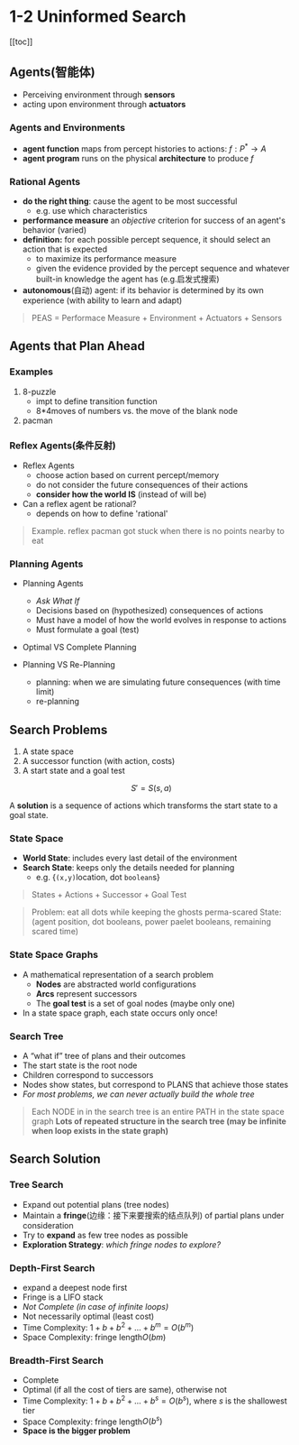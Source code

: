 # 1-2 Uninformed Search

<!-----
title: 【Artificial Intelligence】1-2 Uninformed Search
url: ai-search
date: 2020-09-11 10:01:41
tags: 
- Artificial Intelligence

categories: 
- Courses

----->

<!--more-->

[[toc]]

## Agents(智能体)

- Perceiving environment through **sensors**
- acting upon environment through **actuators**

### Agents and Environments

- **agent function** maps from percept histories to actions: $f:P^{*}\rightarrow A$
- **agent program** runs on the physical **architecture** to produce $f$

### Rational Agents
- **do the right thing**: cause the agent to be most successful
  - e.g. use which characteristics
- **performance measure** an *objective* criterion for success of an agent's behavior (varied)
- **definition:** for each possible percept sequence, it should select an action that is expected
  - to maximize its performance measure
  - given the evidence provided by the percept sequence and whatever built-in knowledge the agent has (e.g.启发式搜索)
- **autonomous**(自动) agent: if its behavior is determined by its own experience (with ability to learn and adapt)

> PEAS = Performace Measure + Environment + Actuators + Sensors


## Agents that Plan Ahead

### Examples
1. 8-puzzle
   - impt to define transition function
   - 8*4moves of numbers vs. the move of the blank node
2. pacman

### Reflex Agents(条件反射)
- Reflex Agents
  - choose action based on current percept/memory
  - do not consider the future consequences of their actions
  - **consider how the world IS** (instead of will be)
- Can a reflex agent be rational?
  - depends on how to define 'rational'

> Example. reflex pacman got stuck when there is no points nearby to eat

### Planning Agents

- Planning Agents
  - *Ask What If*
  - Decisions based on (hypothesized) consequences of actions
  - Must have a model of how the world evolves in response to actions
  - Must formulate a goal (test)

- Optimal VS Complete Planning
  
- Planning VS Re-Planning
  - planning: when we are simulating future consequences (with time limit)
  - re-planning

## Search Problems

1. A state space
2. A successor function (with action, costs)
3. A start state and a goal test

$$S' = S(s,a)$$

A **solution** is a sequence of actions which transforms the start state to a goal state.

### State Space
- **World State**: includes every last detail of the environment
- **Search State**: keeps only the details needed for planning
  - e.g. {`(x,y)`location, dot `boolean`s}

> States + Actions + Successor + Goal Test


> Problem:  eat all dots while keeping the ghosts perma-scared
> State: (agent position, dot booleans, power paelet booleans, remaining scared time)


### State Space Graphs

- A mathematical representation of a search problem
  - **Nodes** are abstracted world configurations
  - **Arcs** represent successors
  - The **goal test** is a set of goal nodes (maybe only one)
- In a state space graph, each state occurs only once!

### Search Tree
- A “what if” tree of plans and their outcomes
- The start state is the root node
- Children correspond to successors
- Nodes show states, but correspond to PLANS that achieve those states
- *For most problems, we can never actually build the whole tree*

> Each NODE in in the search tree is an entire PATH in the state space graph
> **Lots of repeated structure in the search tree (may be infinite when loop exists in the state graph)**


## Search Solution

### Tree Search
- Expand out potential plans (tree nodes)
- Maintain a **fringe**(边缘：接下来要搜索的结点队列) of partial plans under consideration
- Try to **expand** as few tree nodes as possible
- **Exploration Strategy**: *which fringe nodes to explore?*


### Depth-First Search 
- expand a deepest node first 
- Fringe is a LIFO stack 
- *Not Complete (in case of infinite loops)*
- Not necessarily optimal (least cost)
- Time Complexity: $1+b+b^2+\ldots + b^m = O(b^m)$
- Space Complexity: fringe length$O(bm)$

### Breadth-First Search
- Complete
- Optimal (if all the cost of tiers are same), otherwise not
- Time Complexity: $1+b+b^2+\ldots + b^s = O(b^s)$, where $s$ is the shallowest tier
- Space Complexity: fringe length$O(b^s)$
- **Space is the bigger problem**


